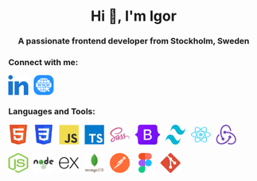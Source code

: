 <h1 align="center">Hi 👋, I'm Igor</h1>
<h3 align="center">A passionate frontend developer from Stockholm, Sweden</h3>

<h3 align="left">Connect with me:</h3>

<p align="left">
<a href="https://linkedin.com/in/igor-grypishyn-6b9998204" target="blank"><img align="center" src="https://raw.githubusercontent.com/IgorGryp/logos/e2132e0ec2bfa1d4987f603d682ea2ede76c404f/linkedin/linked-in-logo.svg" alt="igor-grypishyn-6b9998204" height="40" width="40" /></a>&ensp;
<a href="http://igordev.se/" target="blank"><img align="center" src="https://raw.githubusercontent.com/IgorGryp/logos/main/www/www-logo.png?token=GHSAT0AAAAAACGXC7LHOZBEXVKG6BLVHVO4ZPQ5UUA" height="40" width="40" /></a>
</p>

<h3 align="left">Languages and Tools:</h3>

<p align="left">
<img src="https://raw.githubusercontent.com/IgorGryp/logos/a41031afad0251ed75bbb8488a8db4dd40896300/html/html-logo.svg?token=AS3KNLYBNKEIGMZYDQFCAULF6DV2Y" alt="html5" width="40" height="40"/>&ensp;
<img src="https://raw.githubusercontent.com/IgorGryp/logos/1e74f9e8b2de6aa4ccc10fa6effac3a933070d53/css/css-logo.svg?token=AS3KNL6I34KQ4JTBSVGU2QDF6DWG2" alt="css3" width="40" height="40"/>&ensp;
<img src="https://raw.githubusercontent.com/devicons/devicon/master/icons/javascript/javascript-original.svg" alt="javascript" width="40" height="40"/>&ensp;
<img src="https://raw.githubusercontent.com/devicons/devicon/master/icons/typescript/typescript-original.svg" alt="typescript" width="40" height="40"/>&ensp;
<img src="https://raw.githubusercontent.com/devicons/devicon/master/icons/sass/sass-original.svg" alt="sass" width="40" height="40"/>&ensp;
<img src="https://raw.githubusercontent.com/IgorGryp/logos/1e74f9e8b2de6aa4ccc10fa6effac3a933070d53/bootstrap/bootstrap-logo.svg?token=AS3KNL4BW2VOITDAGR4TBHLF6DWJ2" alt="bootstrap" width="50" height="40"/>&ensp;
<img src="https://raw.githubusercontent.com/IgorGryp/logos/ab2b75ae77a100725364036189992c0354f6137e/tailwind/tailwind-logo.svg" alt="tailwind" width="40" height="40"/>&ensp;
<img src="https://raw.githubusercontent.com/IgorGryp/logos/b6d88a19d13fdd26c3ffd3acaa73622cff822083/react/react-logo.svg" alt="react" width="40" height="40"/>&ensp;
<img src="https://raw.githubusercontent.com/IgorGryp/logos/d92c6ec2f5c40872702d67323f81104756c99cf9/redux/redux-logo.svg" alt="redux" width="40" height="40"/>&ensp;



<img src="https://raw.githubusercontent.com/IgorGryp/logos/db5d4bad5e8751dc1e09204f25a110bbfccbffee/nodejs/nodejs-logo.svg" alt="node js" width="40" height="40"/>&ensp;
<img src="https://raw.githubusercontent.com/devicons/devicon/master/icons/nodejs/nodejs-original-wordmark.svg" alt="nodejs" width="40" height="40"/>&ensp;
<img src="https://github.com/IgorGryp/logos/blob/main/expressjs/expressjs-logo.svg" alt="express" width="40" height="40"/>&ensp;
<img src="https://raw.githubusercontent.com/devicons/devicon/master/icons/mongodb/mongodb-original-wordmark.svg" alt="mongodb" width="40" height="40"/>&ensp;
<img src="https://raw.githubusercontent.com/IgorGryp/logos/cc6f40dd26ad46826c0d1f076b486927d2019b1b/postman/postman-logo.svg" alt="postman" width="40" height="40"/>&ensp;
<img src="https://raw.githubusercontent.com/IgorGryp/logos/cc6f40dd26ad46826c0d1f076b486927d2019b1b/figma/figma-logo.svg" alt="figma" width="40" height="40"/>&ensp;
<img src="https://raw.githubusercontent.com/IgorGryp/logos/cc6f40dd26ad46826c0d1f076b486927d2019b1b/git/git-logo.svg" alt="git" width="40" height="40"/>&ensp;
</p>
